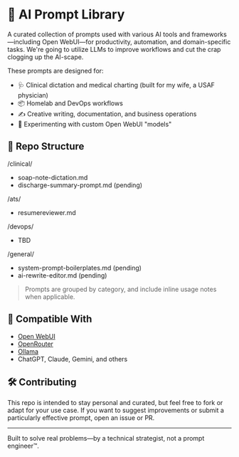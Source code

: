# 🧠 AI Prompt Library

A curated collection of prompts used with various AI tools and frameworks—including Open WebUI—for productivity, automation, and domain-specific tasks. We're going to utilize LLMs to improve workflows and cut the crap clogging up the AI-scape.

These prompts are designed for:
- 🩺 Clinical dictation and medical charting (built for my wife, a USAF physician)
- 📦 Homelab and DevOps workflows
- ✍️ Creative writing, documentation, and business operations
- 🔧 Experimenting with custom Open WebUI "models"

## 📁 Repo Structure

/clinical/
- soap-note-dictation.md
- discharge-summary-prompt.md (pending)

/ats/
- resumereviewer.md

/devops/
- TBD

/general/
- system-prompt-boilerplates.md (pending)
- ai-rewrite-editor.md (pending)

> Prompts are grouped by category, and include inline usage notes when applicable.

## 🤖 Compatible With

- [Open WebUI](https://github.com/open-webui/open-webui)
- [OpenRouter](https://openrouter.ai)
- [Ollama](https://ollama.com)
- ChatGPT, Claude, Gemini, and others

## 🛠 Contributing
This repo is intended to stay personal and curated, but feel free to fork or adapt for your use case. If you want to suggest improvements or submit a particularly effective prompt, open an issue or PR.

---

Built to solve real problems—by a technical strategist, not a prompt engineer™.